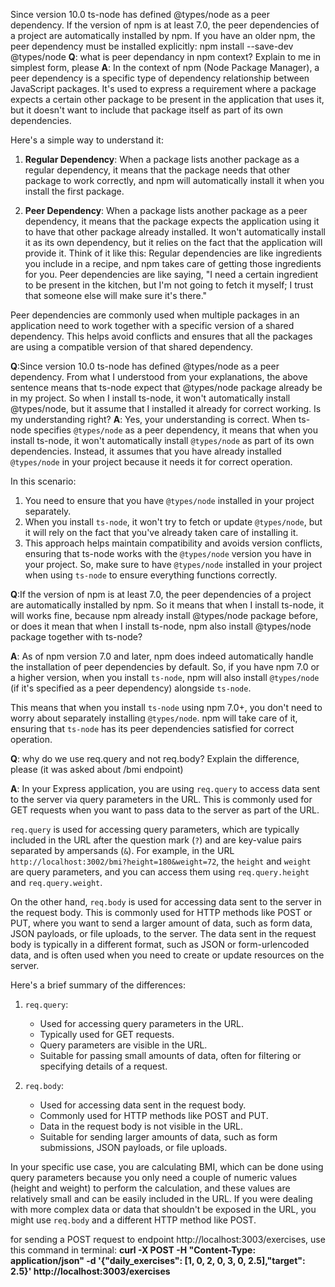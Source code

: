 Since version 10.0 ts-node has defined @types/node as a peer dependency. If the version of npm is at least 7.0, the peer dependencies of a project are automatically installed by npm. If you have an older npm, the peer dependency must be installed explicitly:
npm install --save-dev @types/node
**Q**: what is peer dependancy in npm context? Explain to me in simplest form, please
**A**: In the context of npm (Node Package Manager), a peer dependency is a specific type of dependency relationship between JavaScript packages. It's used to express a requirement where a package expects a certain other package to be present in the application that uses it, but it doesn't want to include that package itself as part of its own dependencies.

Here's a simple way to understand it:

1. **Regular Dependency**: When a package lists another package as a regular dependency, it means that the package needs that other package to work correctly, and npm will automatically install it when you install the first package.

2. **Peer Dependency**: When a package lists another package as a peer dependency, it means that the package expects the application using it to have that other package already installed. It won't automatically install it as its own dependency, but it relies on the fact that the application will provide it.
Think of it like this: Regular dependencies are like ingredients you include in a recipe, and npm takes care of getting those ingredients for you. Peer dependencies are like saying, "I need a certain ingredient to be present in the kitchen, but I'm not going to fetch it myself; I trust that someone else will make sure it's there."

Peer dependencies are commonly used when multiple packages in an application need to work together with a specific version of a shared dependency. This helps avoid conflicts and ensures that all the packages are using a compatible version of that shared dependency.

**Q**:Since version 10.0 ts-node has defined @types/node as a peer dependency.
From what I understood from your explanations, the above sentence means that ts-node expect  that @types/node package already be in my project. So when I install ts-node, it won't automatically install @types/node, but it assume that I installed it already for correct working. Is my understanding right?
**A**: Yes, your understanding is correct. When ts-node specifies `@types/node` as a peer dependency, it means that when you install ts-node, it won't automatically install `@types/node` as part of its own dependencies. Instead, it assumes that you have already installed `@types/node` in your project because it needs it for correct operation.

In this scenario:

1. You need to ensure that you have `@types/node` installed in your project separately.
2. When you install `ts-node`, it won't try to fetch or update `@types/node`, but it will rely on the fact that you've already taken care of installing it.
3. This approach helps maintain compatibility and avoids version conflicts, ensuring that ts-node works with the `@types/node` version you have in your project.
So, make sure to have `@types/node` installed in your project when using `ts-node` to ensure everything functions correctly.

**Q**:If the version of npm is at least 7.0, the peer dependencies of a project are automatically installed by npm.
So it means that when I install ts-node, it will works fine, because npm already install @types/node package before, or does it mean that when I install ts-node, npm also install @types/node package together with ts-node?

**A**: As of npm version 7.0 and later, npm does indeed automatically handle the installation of peer dependencies by default. So, if you have npm 7.0 or a higher version, when you install `ts-node`, npm will also install `@types/node` (if it's specified as a peer dependency) alongside `ts-node`.

This means that when you install `ts-node` using npm 7.0+, you don't need to worry about separately installing `@types/node`. npm will take care of it, ensuring that `ts-node` has its peer dependencies satisfied for correct operation.

**Q**: why do we use req.query and not req.body? Explain the difference, please (it was asked about /bmi endpoint)

**A**: In your Express application, you are using `req.query` to access data sent to the server via query parameters in the URL. This is commonly used for GET requests when you want to pass data to the server as part of the URL.

`req.query` is used for accessing query parameters, which are typically included in the URL after the question mark (`?`) and are key-value pairs separated by ampersands (`&`). For example, in the URL `http://localhost:3002/bmi?height=180&weight=72`, the `height` and `weight` are query parameters, and you can access them using `req.query.height` and `req.query.weight`.

On the other hand, `req.body` is used for accessing data sent to the server in the request body. This is commonly used for HTTP methods like POST or PUT, where you want to send a larger amount of data, such as form data, JSON payloads, or file uploads, to the server. The data sent in the request body is typically in a different format, such as JSON or form-urlencoded data, and is often used when you need to create or update resources on the server.

Here's a brief summary of the differences:

1. `req.query`:
   - Used for accessing query parameters in the URL.
   - Typically used for GET requests.
   - Query parameters are visible in the URL.
   - Suitable for passing small amounts of data, often for filtering or specifying details of a request.

2. `req.body`:
   - Used for accessing data sent in the request body.
   - Commonly used for HTTP methods like POST and PUT.
   - Data in the request body is not visible in the URL.
   - Suitable for sending larger amounts of data, such as form submissions, JSON payloads, or file uploads.

In your specific use case, you are calculating BMI, which can be done using query parameters because you only need a couple of numeric values (height and weight) to perform the calculation, and these values are relatively small and can be easily included in the URL. If you were dealing with more complex data or data that shouldn't be exposed in the URL, you might use `req.body` and a different HTTP method like POST.

for sending a POST request to endpoint http://localhost:3003/exercises, use this command in terminal:
**curl -X POST -H "Content-Type: application/json" -d '{"daily_exercises": [1, 0, 2, 0, 3, 0, 2.5],"target": 2.5}' http://localhost:3003/exercises**